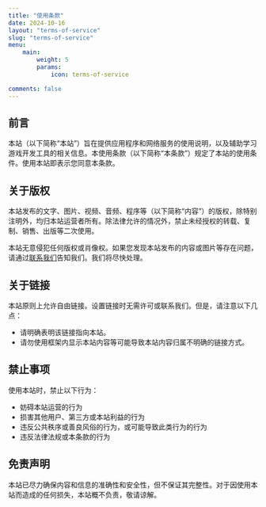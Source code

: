 ```yaml
---
title: "使用条款"
date: 2024-10-16
layout: "terms-of-service"
slug: "terms-of-service"
menu:
    main:
        weight: 5
        params:
            icon: terms-of-service

comments: false
---
```


## 前言

本站（以下简称“本站”）旨在提供应用程序和网络服务的使用说明，以及辅助学习游戏开发工具的相关信息。本使用条款（以下简称“本条款”）规定了本站的使用条件。使用本站即表示您同意本条款。

## 关于版权

本站发布的文字、图片、视频、音频、程序等（以下简称“内容”）的版权，除特别注明外，均归本站运营者所有。除法律允许的情况外，禁止未经授权的转载、复制、销售、出版等二次使用。

本站无意侵犯任何版权或肖像权。如果您发现本站发布的内容或图片等存在问题，请通过[联系我们](../contact/)告知我们。我们将尽快处理。

## 关于链接

本站原则上允许自由链接。设置链接时无需许可或联系我们。但是，请注意以下几点：

- 请明确表明该链接指向本站。
- 请勿使用框架内显示本站内容等可能导致本站内容归属不明确的链接方式。

## 禁止事项

使用本站时，禁止以下行为：

- 妨碍本站运营的行为
- 损害其他用户、第三方或本站利益的行为
- 违反公共秩序或善良风俗的行为，或可能导致此类行为的行为
- 违反法律法规或本条款的行为

## 免责声明

本站已尽力确保内容和信息的准确性和安全性，但不保证其完整性。对于因使用本站而造成的任何损失，本站概不负责，敬请谅解。
